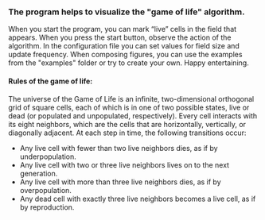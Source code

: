 ### The program helps to visualize the "game of life" algorithm.

When you start the program, you can mark “live” cells in the field that appears. When you press the start button, observe the action of the algorithm.
In the configuration file you can set values for field size and update frequency.
When composing figures, you can use the examples from the "examples" folder or try to create your own.
Happy entertaining.

#### Rules of the game of life:
The universe of the Game of Life is an infinite, two-dimensional orthogonal grid of square cells, each of which is in one of two possible states, live or dead (or populated and unpopulated, respectively). Every cell interacts with its eight neighbors, which are the cells that are horizontally, vertically, or diagonally adjacent. At each step in time, the following transitions occur:

 - Any live cell with fewer than two live neighbors dies, as if by underpopulation.
 - Any live cell with two or three live neighbors lives on to the next generation.
 - Any live cell with more than three live neighbors dies, as if by overpopulation.
 - Any dead cell with exactly three live neighbors becomes a live cell, as if by reproduction.
